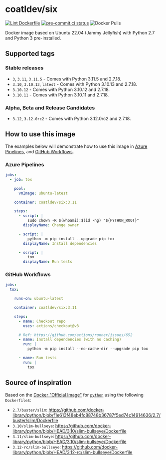 # coatldev/six

[![Lint Dockerfile](https://github.com/coatl-dev/docker-six/actions/workflows/main.yml/badge.svg)](https://github.com/coatl-dev/docker-six/actions/workflows/main.yml)
[![pre-commit.ci status](https://results.pre-commit.ci/badge/github/coatl-dev/docker-six/coatl.svg)](https://results.pre-commit.ci/latest/github/coatl-dev/docker-six/coatl)
![Docker Pulls](https://img.shields.io/docker/pulls/coatldev/six)

Docker image based on Ubuntu 22.04 (Jammy Jellyfish) with Python 2.7 and Python 3 pre-installed.

## Supported tags

### Stable releases

- `3`, `3.11`, `3.11.5` - Comes with Python 3.11.5 and 2.7.18.
- `3.10`, `3.10.13`, `latest` - Comes with Python 3.10.13 and 2.7.18.
- `3.10.12` - Comes with Python 3.10.12 and 2.7.18.
- `3.10.11` - Comes with Python 3.10.11 and 2.7.18.

### Alpha, Beta and Release Candidates

- `3.12`, `3.12.0rc2` - Comes with Python 3.12.0rc2 and 2.7.18.

## How to use this image

The examples below will demonstrate how to use this image in [Azure Pipelines], and [GitHub Workflows].

### Azure Pipelines

```yml
jobs:
  - job: tox

    pool:
      vmImage: ubuntu-latest

    container: coatldev/six:3.11

    steps:
      - script: |
          sudo chown -R $(whoami):$(id -ng) "${PYTHON_ROOT}"
        displayName: Change owner

      - script: |
          python -m pip install --upgrade pip tox
        displayName: Install dependencies

      - script: |
          tox
        displayName: Run tests
```

### GitHub Workflows

```yml
jobs:
  tox:

    runs-on: ubuntu-latest

    container: coatldev/six:3.11

    steps:
      - name: Checkout repo
        uses: actions/checkout@v3

      # Ref: https://github.com/actions/runner/issues/652
      - name: Install dependencies (with no caching)
        run: |
          python -m pip install --no-cache-dir --upgrade pip tox

      - name: Run tests
        run: |
          tox
```

## Source of inspiration

Based on the [Docker "Official Image"] for [`python`] using the following `Dockerfile`s:

- `2.7/buster/slim`: <https://github.com/docker-library/python/blob/f1e613f48eb4fc88748b36787f5ed74c14914636/2.7/buster/slim/Dockerfile>
- `3.10/slim-bullseye`: <https://github.com/docker-library/python/blob/HEAD/3.10/slim-bullseye/Dockerfile>
- `3.11/slim-bullseye`: <https://github.com/docker-library/python/blob/HEAD/3.10/slim-bullseye/Dockerfile>
- `3.12-rc/slim-bullseye`: <https://github.com/docker-library/python/blob/HEAD/3.12-rc/slim-bullseye/Dockerfile>

[Azure Pipelines]: https://learn.microsoft.com/en-us/azure/devops/pipelines/yaml-schema/jobs-job-container?view=azure-pipelines
[GitHub Workflows]: https://docs.github.com/en/actions/using-jobs/running-jobs-in-a-container
[Docker "Official Image"]: https://github.com/docker-library/official-images#what-are-official-images
[`python`]: https://hub.docker.com/_/python/
